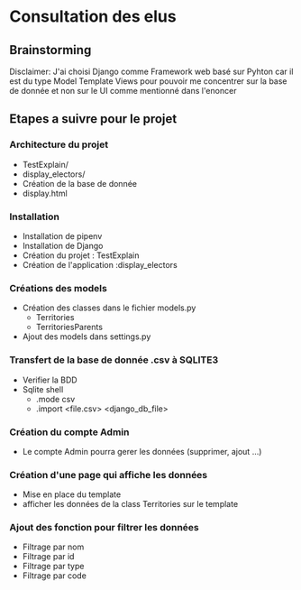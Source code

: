 # Consultation des elus 

## Brainstorming

Disclaimer:  J'ai choisi Django comme Framework web basé sur Pyhton car il est du type Model Template Views pour pouvoir me concentrer sur la base de donnée et non sur le UI comme mentionné dans l'enoncer

## Etapes a suivre pour le projet 

### Architecture du projet

- TestExplain/
- display_electors/
- Création de la base de donnée 
- display.html

### Installation 

- Installation de pipenv
- Installation de Django
- Création du projet : TestExplain
- Création de l'application :display_electors 

### Créations des models

- Création des classes dans le fichier models.py
    - Territories
    - TerritoriesParents
- Ajout des models dans settings.py

### Transfert de la base de donnée .csv à SQLITE3 

- Verifier la BDD 
- Sqlite shell 
    - .mode csv
    - .import <file.csv> <django_db_file>

### Création du compte Admin

- Le compte Admin pourra gerer les données (supprimer, ajout ...)
 
### Création d'une page qui affiche les données 

- Mise en place du template 
- afficher les données de la class Territories sur le template

### Ajout des fonction pour filtrer les données 

- Filtrage par nom 
- Filtrage par id 
- Filtrage par type 
- Filtrage par code

